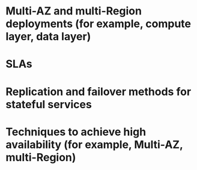 # Multi-AZ and multi-Region deployments (for example, compute layer, data layer)

# SLAs

# Replication and failover methods for stateful services

# Techniques to achieve high availability (for example, Multi-AZ, multi-Region)
